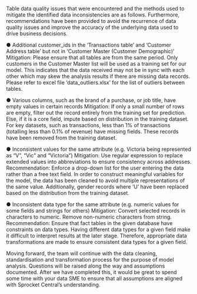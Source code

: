 Table data quality issues that were encountered and the methods used to mitigate the identified data inconsistencies are as follows. Furthermore, recommendations have been provided to avoid the recurrence of data quality issues and improve the accuracy of the underlying data used to drive business decisions.

● Additional customer_ids in the ‘Transactions table’ and ‘Customer Address table’ but not in ‘Customer Master (Customer Demographic)’
Mitigation: Please ensure that all tables are from the same period. Only customers in the Customer Master list will be used as a training set for our model.
This indicates that the data received may not be in sync with each other which may skew the analysis results if there are missing data records. Please refer to excel file ‘data_outliers.xlsx’ for the list of outliers between tables.

● Various columns, such as the brand of a purchase, or job title, have empty values in certain records
Mitigation: If only a small number of rows are empty, filter out the record entirely from the training set for prediction. Else, if it is a core field, impute based on distribution in the training dataset.
For key datasets, such as transactions, less than 1% of transactions (totalling less than 0.1% of revenue) have missing fields. These records have been removed from the training dataset.

● Inconsistent values for the same attribute (e.g. Victoria being represented as “V”, “Vic” and “Victoria”)
Mitigation: Use regular expression to replace extended values into abbreviations to ensure consistency across addresses.
Recommendation: Enforce a drop-down list for the user entering the data rather than a free text field.
In order to construct meaningful variables for the model, the data has been cleaned to avoid multiple representations of the same value. Additionally, gender records where ‘U’ have been replaced based on the distribution from the training dataset.

● Inconsistent data type for the same attribute (e.g. numeric values for some fields and strings for others)
Mitigation: Convert selected records in characters to numeric. Remove non-numeric characters from string.
Recommendation: Ensure that fact tables in the given database have constraints on data types.
Having different data types for a given field make it difficult to interpret results at the later stage. Therefore, appropriate data transformations are made to ensure consistent data types for a given field.

Moving forward, the team will continue with the data cleaning, standardisation and transformation process for the purpose of model analysis. Questions will be raised along the way and assumptions documented. After we have completed this, it would be great to spend some time with your data SME to ensure that all assumptions are aligned with Sprocket Central’s understanding.
